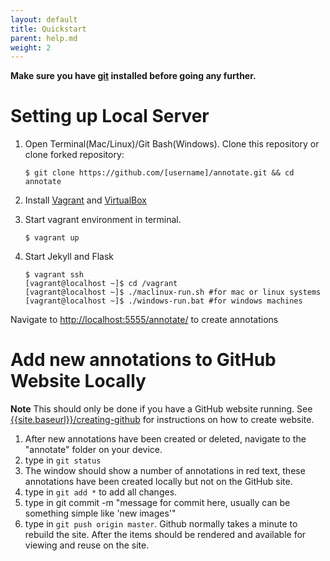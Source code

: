 ```yaml
---
layout: default
title: Quickstart
parent: help.md
weight: 2
---
```


**Make sure you have [git](https://git-scm.com/downloads) installed before going any further.**

# Setting up Local Server
1. Open Terminal(Mac/Linux)/Git Bash(Windows). Clone this repository or clone forked repository:

	`$ git clone https://github.com/[username]/annotate.git && cd annotate`

2. Install [Vagrant](https://www.vagrantup.com/downloads.html) and [VirtualBox](https://www.virtualbox.org/wiki/Downloads)

3. Start vagrant environment in terminal.

	`$ vagrant up`

4. Start Jekyll and Flask
	```
	$ vagrant ssh
	[vagrant@localhost ~]$ cd /vagrant
	[vagrant@localhost ~]$ ./maclinux-run.sh #for mac or linux systems
	[vagrant@localhost ~]$ ./windows-run.bat #for windows machines
	
	```

Navigate to [http://localhost:5555/annotate/](http://localhost:5555/annotate/) to create annotations

# Add new annotations to GitHub Website Locally
**Note** This should only be done if you have a GitHub website running. See [{{site.baseurl}}/creating-github]({{site.baseurl}}/creating-github) for instructions on how to create website.
1. After new annotations have been created or deleted, navigate to the "annotate" folder on your device.
2. type in `git status`
3. The window should show a number of annotations in red text, these annotations have been created locally but not on the GitHub site.
4. type in `git add *` to add all changes.
5. type in git commit -m "message for commit here, usually can be something simple like 'new images'"
6. type in `git push origin master`. Github normally takes a minute to rebuild the site. After the items should be rendered and available for viewing and reuse on the site.
